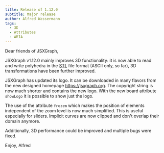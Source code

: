 ```yaml
---
title: Release of 1.12.0
subtitle: Major release
author: Alfred Wassermann
tags:
  - 3D
  - Attributes
  - ARIA
---
```


Dear friends of JSXGraph,

JSXGraph v1.12.0 mainly improves 3D functionality: it is now able to read and write polyhedra in the [STL](https://en.wikipedia.org/wiki/STL_(file_format)) file format (ASCII only, so far), 3D transformations have been further improved.

JSXGraph has updated its logo. It can be downloaded in many flavors from the new designed homepage <https://jsxgraph.org>. The copyright string is now much shorter and contains the new logo. With the new board attribute `showLogo` it is possible to show just the logo.

The use of the attribute `frozen` which makes the position of elements independent of the zoom level is now much simplified. This is useful especially for sliders.
Implicit curves are now clipped and don't overlap their domain anymore.

Additionally, 3D performance could be improved and multiple bugs were fixed. 

Enjoy, Alfred



